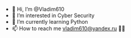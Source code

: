 - 👋 Hi, I’m @Vladim610
- 👀 I’m interested in Cyber Security
- 🌱 I’m currently learning Python
- 📫 How to reach me vladim610@yandex.ru
🐱‍💻
<!---
Vladim610/Vladim610 is a ✨ special ✨ repository because its `README.md` (this file) appears on your GitHub profile.
You can click the Preview link to take a look at your changes.
--->
